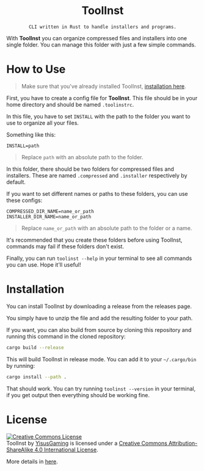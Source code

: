 <div align="center">
    <h1>ToolInst</h1>

    CLI written in Rust to handle installers and programs.
</div>

With **ToolInst** you can organize compressed files and installers into one single folder. You can manage this folder with just a few simple commands.

# How to Use
> Make sure that you've already installed ToolInst, [installation here](#installation).

First, you have to create a config file for **ToolInst**. This file should be in your home directory and should be named `.toolinstrc`.

In this file, you have to set `INSTALL` with the path to the folder you want to use to organize all your files.

Something like this:
```
INSTALL=path
```
> Replace `path` with an absolute path to the folder.

In this folder, there should be two folders for compressed files and installers. These are named `.compressed` and `.installer` respectively by default.

If you want to set different names or paths to these folders, you can use these configs:
```
COMPRESSED_DIR_NAME=name_or_path
INSTALLER_DIR_NAME=name_or_path
```
> Replace `name_or_path` with an absolute path to the folder or a name.

It's recommended that you create these folders before using ToolInst, commands may fail if these folders don't exist.

Finally, you can run `toolinst --help` in your terminal to see all commands you can use. Hope it'll useful!

# Installation
You can install ToolInst by downloading a release from the releases page.

You simply have to unzip the file and add the resulting folder to your path.

If you want, you can also build from source by cloning this repository and running this command in the cloned repository:
```sh
cargo build --release
```
This will build ToolInst in release mode. You can add it to your `~/.cargo/bin` by running:
```sh
cargo install --path .
```

That should work. You can try running `toolinst --version` in your terminal, if you get output then everything should be working fine.

# License
<a rel="license" href="http://creativecommons.org/licenses/by-sa/4.0/"><img alt="Creative Commons License" style="border-width:0" src="https://i.creativecommons.org/l/by-sa/4.0/88x31.png" /></a><br /><span xmlns:dct="http://purl.org/dc/terms/" property="dct:title">ToolInst</span> by <a xmlns:cc="http://creativecommons.org/ns#" href="https://youtube.com/@yisuscoding" property="cc:attributionName" rel="cc:attributionURL">YisusGaming</a> is licensed under a <a rel="license" href="http://creativecommons.org/licenses/by-sa/4.0/">Creative Commons Attribution-ShareAlike 4.0 International License</a>.

More details in [here](LICENSE).
